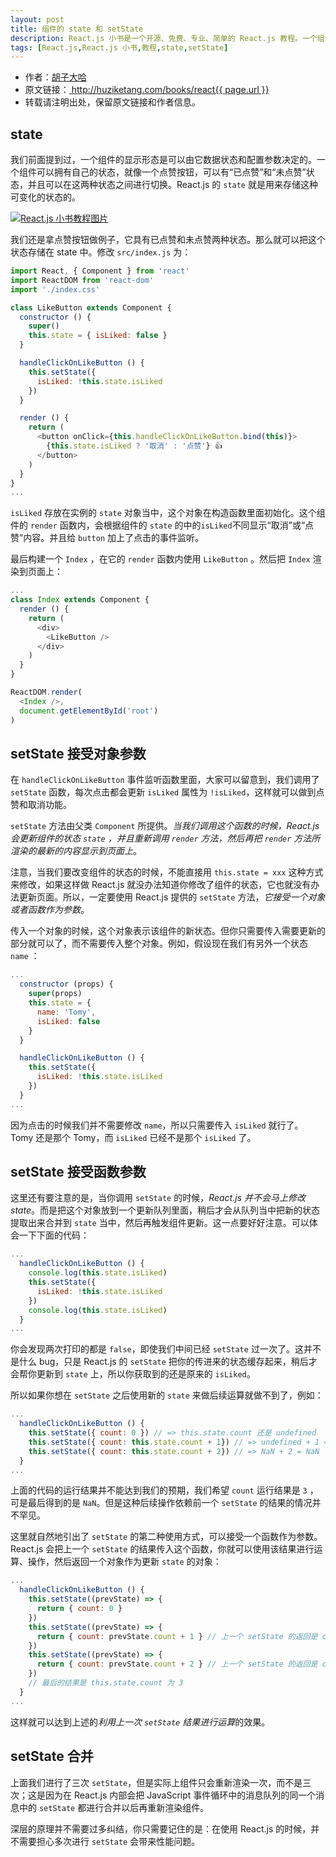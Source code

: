 ```yaml
---
layout: post
title: 组件的 state 和 setState
description: React.js 小书是一个开源、免费、专业、简单的 React.js 教程。一个组件可以拥有自己的状态，state 就是用来存储这种可变化的状态的。本文介绍 state 和 setState 的用法。 
tags: [React.js,React.js 小书,教程,state,setState]
---
```


<ul style='font-size: 14px;'>
  <li>
    作者：<a href="https://www.zhihu.com/people/hu-zi-da-ha" target="_blank">胡子大哈</a>
  </li>
  <li>
    原文链接：<a href="http://huziketang.com/books/react{{ page.url }}"> http://huziketang.com/books/react{{ page.url }} </a>
  </li>
  <li>转载请注明出处，保留原文链接和作者信息。</li>
</ul>

## state
我们前面提到过，一个组件的显示形态是可以由它数据状态和配置参数决定的。一个组件可以拥有自己的状态，就像一个点赞按钮，可以有“已点赞”和“未点赞”状态，并且可以在这两种状态之间进行切换。React.js 的 `state` 就是用来存储这种可变化的状态的。

<a href="http://huzidaha.github.io/static/assets/img/posts/B7575C67-64F8-4A13-9C63-4D6805FA360D.png" target="_blank">![React.js 小书教程图片](http://huzidaha.github.io/static/assets/img/posts/B7575C67-64F8-4A13-9C63-4D6805FA360D.png)</a>

我们还是拿点赞按钮做例子，它具有已点赞和未点赞两种状态。那么就可以把这个状态存储在 state 中。修改 `src/index.js` 为：

```javascript
import React, { Component } from 'react'
import ReactDOM from 'react-dom'
import './index.css'

class LikeButton extends Component {
  constructor () {
    super()
    this.state = { isLiked: false }
  }

  handleClickOnLikeButton () {
    this.setState({
      isLiked: !this.state.isLiked
    })
  }

  render () {
    return (
      <button onClick={this.handleClickOnLikeButton.bind(this)}>
        {this.state.isLiked ? '取消' : '点赞'} 👍
      </button>
    )
  }
}
...
```

`isLiked` 存放在实例的 `state` 对象当中，这个对象在构造函数里面初始化。这个组件的 `render` 函数内，会根据组件的 `state` 的中的`isLiked`不同显示“取消”或“点赞”内容。并且给 `button` 加上了点击的事件监听。

最后构建一个 `Index` ，在它的 `render` 函数内使用 `LikeButton` 。然后把 `Index` 渲染到页面上：

```javascript
...
class Index extends Component {
  render () {
    return (
      <div>
        <LikeButton />
      </div>
    )
  }
}

ReactDOM.render(
  <Index />,
  document.getElementById('root')
)
```

## setState 接受对象参数
在 `handleClickOnLikeButton` 事件监听函数里面，大家可以留意到，我们调用了 `setState` 函数，每次点击都会更新 `isLiked` 属性为 `!isLiked`，这样就可以做到点赞和取消功能。

`setState` 方法由父类 `Component` 所提供。*当我们调用这个函数的时候，React.js 会更新组件的状态 `state` ，并且重新调用 `render` 方法，然后再把 `render` 方法所渲染的最新的内容显示到页面上*。

注意，当我们要改变组件的状态的时候，不能直接用 `this.state = xxx`  这种方式来修改，如果这样做 React.js 就没办法知道你修改了组件的状态，它也就没有办法更新页面。所以，一定要使用 React.js 提供的 `setState` 方法，*它接受一个对象或者函数作为参数*。

传入一个对象的时候，这个对象表示该组件的新状态。但你只需要传入需要更新的部分就可以了，而不需要传入整个对象。例如，假设现在我们有另外一个状态 `name` ：

```javascript
...
  constructor (props) {
    super(props)
    this.state = {
      name: 'Tomy',
      isLiked: false
    }
  }

  handleClickOnLikeButton () {
    this.setState({
      isLiked: !this.state.isLiked
    })
  }
...
```

因为点击的时候我们并不需要修改 `name`，所以只需要传入 `isLiked` 就行了。Tomy 还是那个 Tomy，而 `isLiked` 已经不是那个 `isLiked` 了。

## setState 接受函数参数
这里还有要注意的是，当你调用 `setState` 的时候，*React.js 并不会马上修改 state*。而是把这个对象放到一个更新队列里面，稍后才会从队列当中把新的状态提取出来合并到 `state` 当中，然后再触发组件更新。这一点要好好注意。可以体会一下下面的代码：

```javascript
...
  handleClickOnLikeButton () {
    console.log(this.state.isLiked)
    this.setState({
      isLiked: !this.state.isLiked
    })
    console.log(this.state.isLiked)
  }
...
```

你会发现两次打印的都是 `false`，即使我们中间已经 `setState` 过一次了。这并不是什么 bug，只是 React.js 的 `setState` 把你的传进来的状态缓存起来，稍后才会帮你更新到 `state` 上，所以你获取到的还是原来的 `isLiked`。

所以如果你想在 `setState` 之后使用新的 `state` 来做后续运算就做不到了，例如：

```javascript
...
  handleClickOnLikeButton () {
    this.setState({ count: 0 }) // => this.state.count 还是 undefined
    this.setState({ count: this.state.count + 1}) // => undefined + 1 = NaN
    this.setState({ count: this.state.count + 2}) // => NaN + 2 = NaN
  }
...
```

上面的代码的运行结果并不能达到我们的预期，我们希望 `count` 运行结果是 `3` ，可是最后得到的是 `NaN`。但是这种后续操作依赖前一个 `setState` 的结果的情况并不罕见。

这里就自然地引出了 `setState` 的第二种使用方式，可以接受一个函数作为参数。React.js 会把上一个 `setState` 的结果传入这个函数，你就可以使用该结果进行运算、操作，然后返回一个对象作为更新 `state` 的对象：

```javascript
...
  handleClickOnLikeButton () {
    this.setState((prevState) => {
      return { count: 0 }
    })
    this.setState((prevState) => {
      return { count: prevState.count + 1 } // 上一个 setState 的返回是 count 为 0，当前返回 1
    })
    this.setState((prevState) => {
      return { count: prevState.count + 2 } // 上一个 setState 的返回是 count 为 1，当前返回 3
    })
    // 最后的结果是 this.state.count 为 3
  }
...
```

这样就可以达到上述的*利用上一次 `setState` 结果进行运算*的效果。

## setState 合并
上面我们进行了三次 `setState`，但是实际上组件只会重新渲染一次，而不是三次；这是因为在 React.js 内部会把 JavaScript 事件循环中的消息队列的同一个消息中的 `setState` 都进行合并以后再重新渲染组件。

深层的原理并不需要过多纠结，你只需要记住的是：在使用 React.js 的时候，并不需要担心多次进行 `setState` 会带来性能问题。